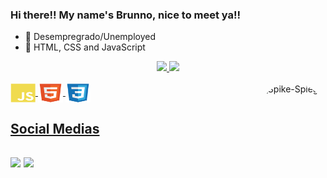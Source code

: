 ### Hi there!! My name's Brunno, nice to meet ya!!

- 🔭 Desempregrado/Unemployed
- 🌱 HTML, CSS and JavaScript

<div align="center">
  
  <a href="https://github.com/BrunSpiegel">
  <img height="170em" src="https://github-readme-stats.vercel.app/api?username=BrunSpiegel&show_icons=true&theme=tokyonight"/>
  <img height="170em" src="https://github-readme-stats.vercel.app/api/top-langs/?username=BrunSpiegel&layout=compact&langs_count=7&theme=tokyonight"/>
</div>

<div style="display: inline_block"><br>
  
  <img align="center" alt="Brunno-Js" height="30" width="40" src="https://raw.githubusercontent.com/devicons/devicon/master/icons/javascript/javascript-plain.svg">
  <img align="center" alt="Brunno-HTML" height="30" width="40" src="https://raw.githubusercontent.com/devicons/devicon/master/icons/html5/html5-original.svg">
  <img align="center" alt="Brunno-CSS" height="30" width="40" src="https://raw.githubusercontent.com/devicons/devicon/master/icons/css3/css3-original.svg">
  <img align="right" alt="Spike-Spiegel" height="200" style="border-radius:50px;" src="https://i.scdn.co/image/ab67616d0000b27385f60d09678277978bdba4ed">
</div>

##
<h2>Social Medias<h2>

<div>
  <a href="https://www.instagram.com/brunno_bozz/" target="_blank"><img src="https://img.shields.io/badge/-Instagram-%23E4405F?style=for-the-badge&logo=instagram&logoColor=white" target="_blank"></a> 
  <a href="https://www.linkedin.com/in/brunno-morokuma-610711234/" target="_blank"><img src="https://img.shields.io/badge/-LinkedIn-%230077B5?style=for-the-badge&logo=linkedin&logoColor=white" target="_blank"></a>
  
</div>
